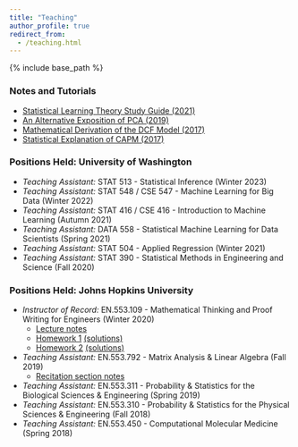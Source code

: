 ```yaml
---
title: "Teaching"
author_profile: true
redirect_from:
  - /teaching.html
---
```


{% include base_path %}

<!-- Leave two spaces at the end -->

### Notes and Tutorials
* [Statistical Learning Theory Study Guide (2021)](/files/statistical_learning_theory_cookbook.pdf)
* [An Alternative Exposition of PCA (2019)](/files/An_Alternative_Exposition_of_PCA.pdf)
* [Mathematical Derivation of the DCF Model (2017)](/files/DCF.pdf)
* [Statistical Explanation of CAPM (2017)](/files/CAPM.pdf)

### Positions Held: University of Washington
* *Teaching Assistant:* STAT 513 - Statistical Inference (Winter 2023)
* *Teaching Assistant:* STAT 548 / CSE 547 - Machine Learning for Big Data (Winter 2022)
* *Teaching Assistant:* STAT 416 / CSE 416 - Introduction to Machine Learning (Autumn 2021)
* *Teaching Assistant:* DATA 558 - Statistical Machine Learning for Data Scientists (Spring 2021)
* *Teaching Assistant:* STAT 504 - Applied Regression (Winter 2021)
* *Teaching Assistant:* STAT 390 - Statistical Methods in Engineering and Science (Fall 2020)

### Positions Held: Johns Hopkins University
* *Instructor of Record:* EN.553.109 - Mathematical Thinking and Proof Writing for Engineers (Winter 2020)
  - [Lecture notes](/files/proof_class_notes.pdf)
  - [Homework 1](/files/proof_homework1.pdf) [(solutions)](/files/proof_homework1_sols.pdf)
  - [Homework 2](/files/proof_homework2.pdf) [(solutions)](/files/proof_homework2_sols.pdf)
* *Teaching Assistant:* EN.553.792 - Matrix Analysis & Linear Algebra (Fall 2019)
  - [Recitation section notes](files/matrix_section_notes.pdf)
* *Teaching Assistant:* EN.553.311 - Probability & Statistics for the Biological Sciences & Engineering (Spring 2019)
* *Teaching Assistant:* EN.553.310 - Probability & Statistics for the Physical Sciences & Engineering (Fall 2018)
* *Teaching Assistant:* EN.553.450 - Computational Molecular Medicine (Spring 2018)



